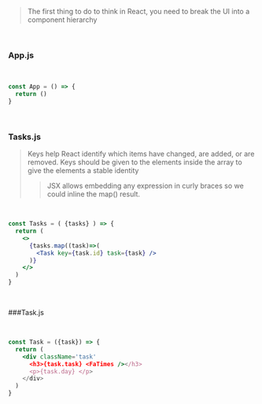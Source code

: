 >The first thing to do to think in React, you need to break the UI into a component hierarchy

<br>

### App.js 

<br>

```jsx
const App = () => {
  return ()
}
```

<br>

### Tasks.js
>Keys help React identify which items have changed, are added, or are removed.
>Keys should be given to the elements inside the array to give the elements a stable identity
> >JSX allows embedding any expression in curly braces so we could inline the map() result.

<br>

```jsx
const Tasks = ( {tasks} ) => {
  return (
    <>
      {tasks.map((task)=>(
        <Task key={task.id} task={task} />
      )}
    </>
  )
}
```

<br>

###Task.js

<br>

```jsx
const Task = ({task}) => {
  return (
    <div className='task'
      <h3>{task.task} <FaTimes /></h3>
      <p>{task.day} </p>
    </div>
  )
}
```
